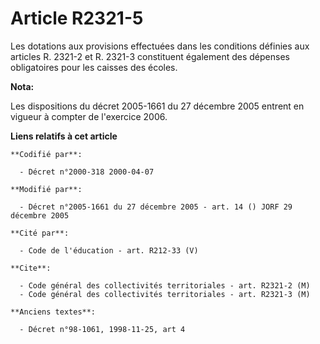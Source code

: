 # Article R2321-5

Les dotations aux provisions effectuées dans les conditions définies aux articles R. 2321-2 et R. 2321-3 constituent
également des dépenses obligatoires pour les caisses des écoles.

**Nota:**

Les dispositions du décret 2005-1661 du 27 décembre 2005 entrent en vigueur à compter de l'exercice 2006.

**Liens relatifs à cet article**

	**Codifié par**:

	  - Décret n°2000-318 2000-04-07

	**Modifié par**:

	  - Décret n°2005-1661 du 27 décembre 2005 - art. 14 () JORF 29 décembre 2005

	**Cité par**:

	  - Code de l'éducation - art. R212-33 (V)

	**Cite**:

	  - Code général des collectivités territoriales - art. R2321-2 (M)
	  - Code général des collectivités territoriales - art. R2321-3 (M)

	**Anciens textes**:

	  - Décret n°98-1061, 1998-11-25, art 4
